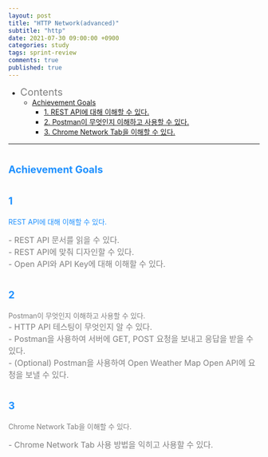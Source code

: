 ```yaml
---
layout: post
title: "HTTP Network(advanced)"
subtitle: "http"
date: 2021-07-30 09:00:00 +0900
categories: study
tags: sprint-review
comments: true
published: true
---
```


- <span style="font-size:20px;color:gray">Contents</span>
  - [Achievement Goals](#achievement-goals)
    - [1. REST API에 대해 이해할 수 있다.](#1)
    - [2. Postman이 무엇인지 이해하고 사용할 수 있다.](#2)
    - [3. Chrome Network Tab을 이해할 수 있다.](#3)

---

# <span style="font-size:20px;color:DodgerBlue">Achievement Goals</span>

# <span style="font-size:20px;color:DodgerBlue">1</span>

<span style="color:DodgerBlue"> REST API에 대해 이해할 수 있다.</span>

<span style="color:gray;font-size:16px">- REST API 문서를 읽을 수 있다.</span> <br>
<span style="color:gray;font-size:16px">- REST API에 맞춰 디자인할 수 있다.</span> <br>
<span style="color:gray;font-size:16px">- Open API와 API Key에 대해 이해할 수 있다.</span>

# <span style="font-size:20px;color:DodgerBlue">2</span>

<span style="color:gray"> Postman이 무엇인지 이해하고 사용할 수 있다.</span> <br>
<span style="color:gray;font-size:16px">- HTTP API 테스팅이 무엇인지 알 수 있다.</span> <br>
<span style="color:gray;font-size:16px">- Postman을 사용하여 서버에 GET, POST 요청을 보내고 응답을 받을 수 있다.</span> <br>
<span style="color:gray;font-size:16px">- (Optional) Postman을 사용하여 Open Weather Map Open API에 요청을 보낼 수 있다.</span>

# <span style="font-size:20px;color:DodgerBlue">3</span>

<span style="color:gray">Chrome Network Tab을 이해할 수 있다.</span> <br>

<span style="color:gray;font-size:16px">- Chrome Network Tab 사용 방법을 익히고 사용할 수 있다.</span>
